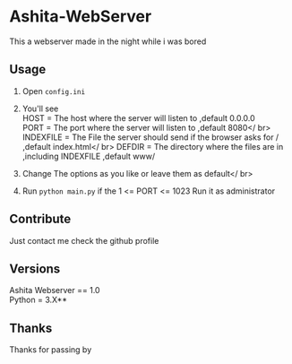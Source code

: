 # Ashita-WebServer
This a webserver made in the night while i was bored

## Usage
1. Open <code>config.ini</code><br>
2. You'll see <br>
  HOST = The host where the server will listen to ,default 0.0.0.0<br>
  PORT = The port where the server will listen to ,default 8080</ br>
  INDEXFILE = The File the server should send if the browser asks for / ,default index.html</ br>
  DEFDIR = The directory where the files are in ,including INDEXFILE ,default www/<br>

3. Change The options as you like or leave them as default</ br>
4. Run <code>python main.py</code> if the 1 <= PORT <= 1023 Run it as administrator<br>

## Contribute
Just contact me check the github profile
## Versions
Ashita Webserver == 1.0<br>
Python = 3.X**<br>

## Thanks
Thanks for passing by
